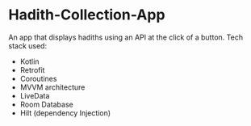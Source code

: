 # Hadith-Collection-App

An app that displays hadiths using an API at the click of a button. Tech stack used:

- Kotlin
- Retrofit
- Coroutines
- MVVM architecture
- LiveData
- Room Database
- Hilt (dependency Injection)
